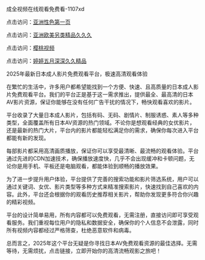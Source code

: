 成全视频在线观看免费看-1107xd

点击访问：<a href="https://heiliaoxwd5i8.pages.dev/">亚洲性色第一页</a>

点击访问：<a href="https://heiliaoxqkkct.pages.dev/">亚洲欧美另类精品久久久</a>

点击访问：<a href="https://heiliaoga6s9v.pages.dev/">樱桃视频</a>

点击访问：<a href="https://heiliaowt0d7p.pages.dev/">婷婷五月深深久久精品</a>

2025年最新日本成人影片免费观看平台，极速高清观看体验

在繁忙的生活中，许多用户都希望能找到一个方便、快速、且高质量的日本成人影片免费观看平台。我们的平台正是基于这一需求推出，提供最全、最高清的日本AV影片资源，保证你能够在没有任何广告干扰的情况下，畅快观看喜欢的影片。

平台收录了大量日本成人影片，包括有码、无码、剧情片、制服诱惑、素人等多种类型，全面覆盖所有日本AV资源的热门领域。不论你是想观看经典的女优影片，还是最新的热门大片，平台内的影片都能轻松满足你的需求，确保你每次进入平台都能有新的发现。

每部影片都采用高清画质播放，保证你可以享受最清晰、最流畅的观看体验。平台通过先进的CDN加速技术，确保播放速度快，几乎不会出现缓冲和卡顿问题，无论你是用手机、平板还是电脑观看，都能体验到顺畅的播放效果。

为了进一步提升用户体验，平台提供了完善的搜索功能和影片筛选系统，用户可以通过关键词、女优、影片类型等多种方式来精准搜索影片，快速找到自己喜欢的内容。此外，平台还会根据你的观看历史推荐相关影片，帮助你发现更多符合你兴趣的精彩视频。

平台的设计简单易用，所有内容都可以免费观看，无需注册，直接访问即可享受观看服务。我们重视每位用户的隐私和数据安全，确保你的个人信息不会泄露，同时所有视频内容都经过严格筛查，杜绝恶意软件和病毒。

总而言之，2025年这个平台无疑是你寻找日本AV免费观看资源的最佳选择。无需等待，无需烦扰，点击链接，立即开始你的高清流畅观影之旅吧！

<span style="display:none;">[Canonical link](https://github.com/duann2402/10010 )</span>
